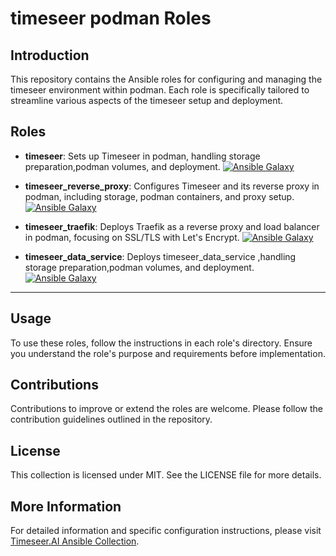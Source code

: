 # timeseer podman Roles

## Introduction

This repository contains the Ansible roles for configuring and managing the timeseer environment within podman. Each role is specifically tailored to streamline various aspects of the timeseer setup and deployment.

## Roles

- **timeseer**: Sets up Timeseer in podman, handling storage preparation,podman volumes, and deployment.
  [![Ansible Galaxy](https://img.shields.io/badge/podman-timeseer-yellow.svg)](https://github.com/timeseer-ai/timeseer-ansible-collection/tree/master/timeseer/podman/roles/timeseer)

- **timeseer_reverse_proxy**: Configures Timeseer and its reverse proxy in podman, including storage, podman containers, and proxy setup.
  [![Ansible Galaxy](https://img.shields.io/badge/podman-timeseer_reverse_proxy-yellow.svg)](https://github.com/timeseer-ai/timeseer-ansible-collection/tree/master/timeseer/podman/roles/timeseer_reverse_proxy)

- **timeseer_traefik**: Deploys Traefik as a reverse proxy and load balancer in podman, focusing on SSL/TLS with Let's Encrypt.
  [![Ansible Galaxy](https://img.shields.io/badge/podman-timeseer_traefik-yellow.svg)](https://github.com/timeseer-ai/timeseer-ansible-collection/tree/master/timeseer/podman/roles/traefik)

- **timeseer_data_service**: Deploys timeseer_data_service ,handling storage preparation,podman volumes, and deployment.
  [![Ansible Galaxy](https://img.shields.io/badge/podman-timeseer_data_service-yellow.svg)](https://github.com/timeseer-ai/timeseer-ansible-collection/tree/master/timeseer/podman/roles/timeseer_data_service)

---

## Usage

To use these roles, follow the instructions in each role's directory. Ensure you understand the role's purpose and requirements before implementation.

## Contributions

Contributions to improve or extend the roles are welcome. Please follow the contribution guidelines outlined in the repository.

## License

This collection is licensed under MIT. See the LICENSE file for more details.

## More Information

For detailed information and specific configuration instructions, please visit [Timeseer.AI Ansible Collection](https://github.com/timeseer-ai/timeseer-ansible-collection/tree/master/timeseer/podman/roles).
